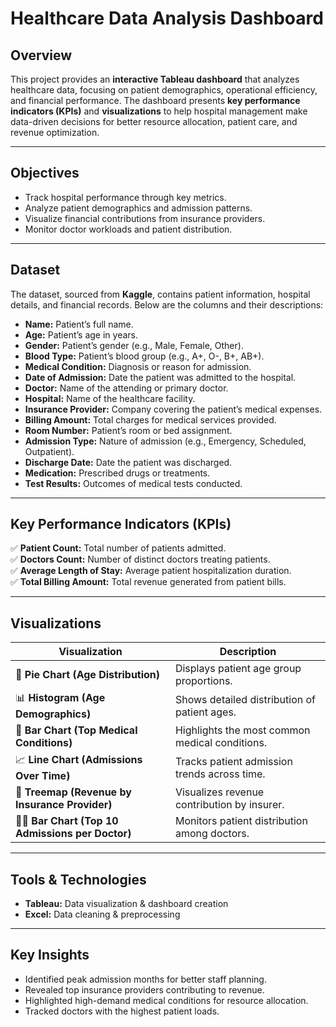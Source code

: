 # Healthcare Data Analysis Dashboard 

##  Overview  
This project provides an **interactive Tableau dashboard** that analyzes healthcare data, focusing on patient demographics, operational efficiency, and financial performance. The dashboard presents **key performance indicators (KPIs)** and **visualizations** to help hospital management make data-driven decisions for better resource allocation, patient care, and revenue optimization.

---

##  Objectives  
- Track hospital performance through key metrics.  
- Analyze patient demographics and admission patterns.  
- Visualize financial contributions from insurance providers.  
- Monitor doctor workloads and patient distribution.  

---

##  Dataset  

The dataset, sourced from **Kaggle**, contains patient information, hospital details, and financial records. Below are the columns and their descriptions:  

- **Name:** Patient’s full name.  
- **Age:** Patient’s age in years.  
- **Gender:** Patient’s gender (e.g., Male, Female, Other).  
- **Blood Type:** Patient’s blood group (e.g., A+, O-, B+, AB+).  
- **Medical Condition:** Diagnosis or reason for admission.  
- **Date of Admission:** Date the patient was admitted to the hospital.  
- **Doctor:** Name of the attending or primary doctor.  
- **Hospital:** Name of the healthcare facility.  
- **Insurance Provider:** Company covering the patient’s medical expenses.  
- **Billing Amount:** Total charges for medical services provided.  
- **Room Number:** Patient’s room or bed assignment.  
- **Admission Type:** Nature of admission (e.g., Emergency, Scheduled, Outpatient).  
- **Discharge Date:** Date the patient was discharged.  
- **Medication:** Prescribed drugs or treatments.  
- **Test Results:** Outcomes of medical tests conducted.  

---

##  Key Performance Indicators (KPIs)  
✅ **Patient Count:** Total number of patients admitted.  
✅ **Doctors Count:** Number of distinct doctors treating patients.  
✅ **Average Length of Stay:** Average patient hospitalization duration.  
✅ **Total Billing Amount:** Total revenue generated from patient bills.  

---

## Visualizations  

| Visualization | Description |
|---------------|-------------|
| 🥧 **Pie Chart (Age Distribution)** | Displays patient age group proportions. |
| 📊 **Histogram (Age Demographics)** | Shows detailed distribution of patient ages. |
| 🏥 **Bar Chart (Top Medical Conditions)** | Highlights the most common medical conditions. |
| 📈 **Line Chart (Admissions Over Time)** | Tracks patient admission trends across time. |
| 🌳 **Treemap (Revenue by Insurance Provider)** | Visualizes revenue contribution by insurer. |
| 👨‍⚕️ **Bar Chart (Top 10 Admissions per Doctor)** | Monitors patient distribution among doctors. |

---

## Tools & Technologies  
- **Tableau:** Data visualization & dashboard creation  
- **Excel:** Data cleaning & preprocessing  

---

## Key Insights
-  Identified peak admission months for better staff planning.
-  Revealed top insurance providers contributing to revenue.
-  Highlighted high-demand medical conditions for resource allocation.
-  Tracked doctors with the highest patient loads.


